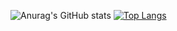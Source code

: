 ![Anurag's GitHub stats](https://github-readme-stats.vercel.app/api?username=rohith033&show_icons=true&theme=radical)
[![Top Langs](https://github-readme-stats.vercel.app/api/top-langs/?username=rohith033&layout=compact)](https://github.com/anuraghazra/github-readme-stats&show_icons=true&theme=radical)



